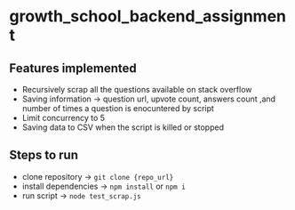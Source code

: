 # growth_school_backend_assignment

## Features implemented
- Recursively scrap all the questions available on stack overflow
- Saving information -> question url, upvote count, answers count ,and number of times a question is enocuntered by script
- Limit concurrency to 5
- Saving data to CSV when the script is killed or stopped

## Steps to run
- clone repository -> `git clone {repo_url}`
- install dependencies -> `npm install` or `npm i`
- run script -> `node test_scrap.js`
